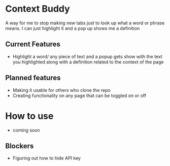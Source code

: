 # Context Buddy
A way for me to stop making new tabs just to look up what a word or phrase means. I can just highlight it and a pop up shows me a definition

## Current Features
- Highlight a word/ any piece of text and a popup gets show with the text you highlighted along with a definition related to the context of the page

## Planned features
- Making it usable for others who clone the repo
- Creating functionality on any page that can be toggled on or off

# How to use
 - coming soon

## Blockers
- Figuring out how to hide API key


